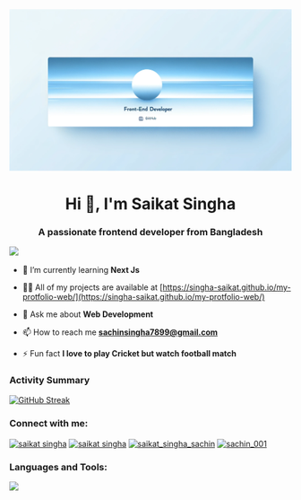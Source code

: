  <img src="./github_banner.png" alt="GitHub Streak"/>

<h1 align="center">Hi 👋, I'm Saikat Singha</h1>
<h3 align="center">A passionate frontend developer from Bangladesh</h3>

![](https://scontent.fcgp3-2.fna.fbcdn.net/v/t1.6435-9/71799245_2499329897010082_1831445076593606656_n.jpg?stp=dst-jpg_p720x720&_nc_cat=111&ccb=1-7&_nc_sid=e3f864&_nc_eui2=AeEjvQDS5-JB7hHdSjWUbdPBNUzXJT6IloQ1TNclPoiWhPXcglUcUgDfWaCzKa3Ikq_EkOOK9T6yxtA33LwwbAuz&_nc_ohc=405HMreZWzsAX8e4xAs&_nc_ht=scontent.fcgp3-2.fna&oh=00_AfAWAKUV3v66GMbNnFR2Y_I6vGslrvaGcVViJSJP32YeRQ&oe=64E2143F)



- 🌱 I’m currently learning **Next Js**

- 👨‍💻 All of my projects are available at [https://singha-saikat.github.io/my-protfolio-web/](https://singha-saikat.github.io/my-protfolio-web/)

- 💬 Ask me about **Web Development**

- 📫 How to reach me **sachinsingha7899@gmail.com**

- ⚡ Fun fact **I love to play Cricket but watch football match**
<h3 align="left">Activity Summary</h3>
  <p align="left">
  <a href="https://git.io/streak-stats">
    <img src="https://github-readme-streak-stats.herokuapp.com?user=singha-saikat&theme=dark" alt="GitHub Streak"/>
  </a>
</p>


<h3 align="left">Connect with me:</h3>
<p align="left">
<a href="https://twitter.com/saikat singha" target="blank"><img align="center" src="https://raw.githubusercontent.com/rahuldkjain/github-profile-readme-generator/master/src/images/icons/Social/twitter.svg" alt="saikat singha" height="30" width="40" /></a>
<a href="https://fb.com/saikat singha" target="blank"><img align="center" src="https://raw.githubusercontent.com/rahuldkjain/github-profile-readme-generator/master/src/images/icons/Social/facebook.svg" alt="saikat singha" height="30" width="40" /></a>
<a href="https://instagram.com/saikat_singha_sachin" target="blank"><img align="center" src="https://raw.githubusercontent.com/rahuldkjain/github-profile-readme-generator/master/src/images/icons/Social/instagram.svg" alt="saikat_singha_sachin" height="30" width="40" /></a>
<a href="https://codeforces.com/profile/sachin_001" target="blank"><img align="center" src="https://raw.githubusercontent.com/rahuldkjain/github-profile-readme-generator/master/src/images/icons/Social/codeforces.svg" alt="sachin_001" height="30" width="40" /></a>
</p>

<h3 align="left">Languages and Tools:</h3>
<p align="left">
  <a href="https://skillicons.dev">
    <img src="https://skillicons.dev/icons?i=git,react,javascript,mongodb,nodejs,tailwindcss,c" />
  </a>
</p>



